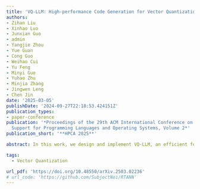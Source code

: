 ```yaml
---
title: 'VQ-LLM: High-performance Code Generation for Vector Quantization Augmented LLM Inference'
authors:
- Zihan Liu
- Xinhao Luo
- Junxian Guo
- admin
- Yangjie Zhou
- Yue Guan
- Cong Guo
- Weihao Cui
- Yu Feng
- Minyi Guo
- Yuhao Zhu
- Minjia Zhang
- Jingwen Leng
- Chen Jin
date: '2025-03-05'
publishDate: '2024-09-27T22:18:53.424151Z'
publication_types:
- paper-conference
publication: '*Proceedings of the 29th ACM International Conference on Architectural
  Support for Programming Languages and Operating Systems, Volume 2*'
publication_short: '**HPCA 2025**'

abstract: In this work, we design and implement VQ-LLM, an efficient fused Vector Quantization (VQ) kernel generation framework. We first introduce a software abstraction called codebook cache to optimize codebook access efficiency and support the integration of VQ with various computations. The codebook cache adaptively stores different entries across the GPU's memory hierarchy, including off-chip global memory, on-chip shared memory, and registers. Centered around the codebook cache, we design an efficient computation engine that optimizes memory traffic during computations involving codebooks. This compute engine adopts the codebook-centric dataflow and fusion optimizations. Additionally, we provide adaptive heuristics to tailor parameter selection in our optimizations to diverse VQ configurations. Our optimizations achieve an average latency reduction of 46.13% compared to unoptimized versions. Compared to existing open-source implementations, our methods decrease latency by 64.36% to 99.1%. A final comparison with state-of-the-art element-wise quantization methods like AWQ and KVQuant shows that our VQ-LLM is practically viable, achieving latencies close or even better latencies to those at equivalent bit-widths, potentially offering greater accuracy.

tags: 
  - Vector Quantization

url_pdf: 'https://doi.org/10.48550/arXiv.2503.02236'
# url_code: 'https://github.com/SubjectNoi/RTANN'
---
```

